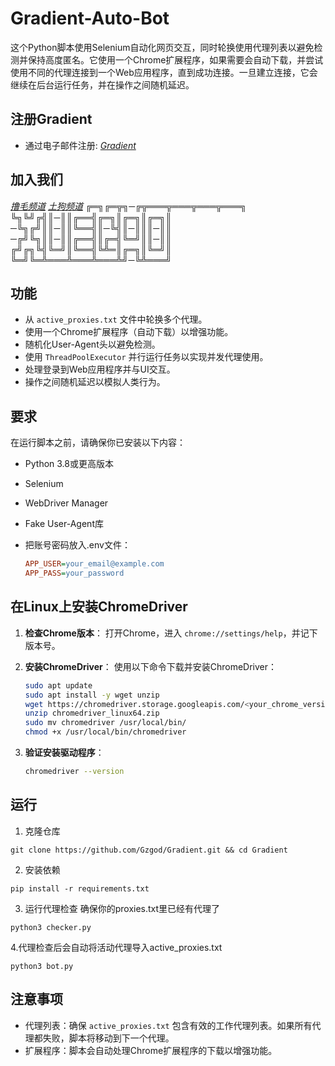 # Gradient-Auto-Bot

这个Python脚本使用Selenium自动化网页交互，同时轮换使用代理列表以避免检测并保持高度匿名。它使用一个Chrome扩展程序，如果需要会自动下载，并尝试使用不同的代理连接到一个Web应用程序，直到成功连接。一旦建立连接，它会继续在后台运行任务，并在操作之间随机延迟。

## 注册Gradient

- 通过电子邮件注册: [*Gradient*](https://app.gradient.network/signup?code=YWT3BK)

## 加入我们

[*撸毛频道*](https://t.me/+FZHZVA_gEOJhOWM1)
[*土狗频道*](https://t.me/+0X5At4YG0_k0ZThl)
               ╔═╗╔═╦╗─╔╦═══╦═══╦═══╦═══╗
               ╚╗╚╝╔╣║─║║╔══╣╔═╗║╔═╗║╔═╗║
               ─╚╗╔╝║║─║║╚══╣║─╚╣║─║║║─║║
               ─╔╝╚╗║║─║║╔══╣║╔═╣╚═╝║║─║║
               ╔╝╔╗╚╣╚═╝║╚══╣╚╩═║╔═╗║╚═╝║
               ╚═╝╚═╩═══╩═══╩═══╩╝─╚╩═══╝

## 功能

- 从 `active_proxies.txt` 文件中轮换多个代理。
- 使用一个Chrome扩展程序（自动下载）以增强功能。
- 随机化User-Agent头以避免检测。
- 使用 `ThreadPoolExecutor` 并行运行任务以实现并发代理使用。
- 处理登录到Web应用程序并与UI交互。
- 操作之间随机延迟以模拟人类行为。

## 要求

在运行脚本之前，请确保你已安装以下内容：

- Python 3.8或更高版本
- Selenium
- WebDriver Manager
- Fake User-Agent库
- 把账号密码放入.env文件：

  ```ini
  APP_USER=your_email@example.com
  APP_PASS=your_password
  ```

## 在Linux上安装ChromeDriver

1. **检查Chrome版本**：
   打开Chrome，进入 `chrome://settings/help`，并记下版本号。

2. **安装ChromeDriver**：
   使用以下命令下载并安装ChromeDriver：
   ```bash
   sudo apt update
   sudo apt install -y wget unzip
   wget https://chromedriver.storage.googleapis.com/<your_chrome_version>/chromedriver_linux64.zip
   unzip chromedriver_linux64.zip
   sudo mv chromedriver /usr/local/bin/
   chmod +x /usr/local/bin/chromedriver
   ```
3. **验证安装驱动程序**：
   ```bash
   chromedriver --version
   ```

## 运行

1. 克隆仓库
  ```
  git clone https://github.com/Gzgod/Gradient.git && cd Gradient
  ```
2. 安装依赖
  ```
  pip install -r requirements.txt
  ```
3. 运行代理检查
   确保你的proxies.txt里已经有代理了
  ```
  python3 checker.py
  ```
4.代理检查后会自动将活动代理导入active_proxies.txt
  ```
  python3 bot.py
  ```
## 注意事项

- 代理列表：确保 `active_proxies.txt` 包含有效的工作代理列表。如果所有代理都失败，脚本将移动到下一个代理。
- 扩展程序：脚本会自动处理Chrome扩展程序的下载以增强功能。
